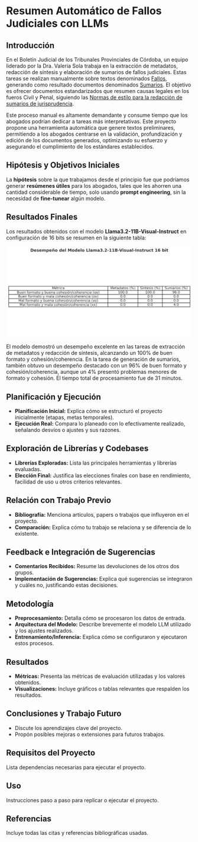 # Resumen Automático de Fallos Judiciales con LLMs

## Introducción
En el Boletín Judicial de los Tribunales Provinciales de Córdoba, un equipo liderado por la Dra. Valeria Sola trabaja en la extracción de metadatos, redacción de síntesis y elaboración de sumarios de fallos judiciales. Estas tareas se realizan manualmente sobre textos denominados [Fallos](https://drive.google.com/file/d/1M7qSGdbUqznr94c2qDan3uIS5SkR5TiE/view?usp=sharing), generando como resultado documentos denominados [Sumarios](https://drive.google.com/file/d/1yk6CjVThjc6iFP7Dw3XlPv6srfCkQhDi/view?usp=sharing). El objetivo es ofrecer documentos estandarizados que resumen causas legales en los fueros Civil y Penal, siguiendo las [Normas de estilo para la redacción de sumarios de jurisprudencia](https://drive.google.com/file/d/18NEBdtVR5UuGBziGEfFb1CA8ePUUsOnd/view?usp=sharing).

Este proceso manual es altamente demandante y consume tiempo que los abogados podrían dedicar a tareas más interpretativas. Este proyecto propone una herramienta automática que genere textos preliminares, permitiendo a los abogados centrarse en la validación, profundización y edición de los documentos generados, optimizando su esfuerzo y asegurando el cumplimiento de los estándares establecidos.

## Hipótesis y Objetivos Iniciales

La **hipótesis** sobre la que trabajamos desde el principio fue que podríamos generar **resúmenes útiles** para los abogados, tales que les ahorren una cantidad considerable de tiempo, solo usando **prompt engineering**, sin la necesidad de **fine-tunear** algún modelo.



## Resultados Finales

Los resultados obtenidos con el modelo **Llama3.2-11B-Visual-Instruct** en configuración de 16 bits se resumen en la siguiente tabla:

![Desempeño del Modelo Llama3.2-11B-Visual-Instruct 16 bit](llama3_2_performance.png)

El modelo demostró un desempeño excelente en las tareas de extracción de metadatos y redacción de síntesis, alcanzando un 100% de buen formato y cohesión/coherencia. En la tarea de generación de sumarios, también obtuvo un desempeño destacado con un 96% de buen formato y cohesión/coherencia, aunque un 4% presentó problemas menores de formato y cohesión. El tiempo total de procesamiento fue de 31 minutos.


## Planificación y Ejecución
- **Planificación Inicial:** Explica cómo se estructuró el proyecto inicialmente (etapas, metas temporales).
- **Ejecución Real:** Compara lo planeado con lo efectivamente realizado, señalando desvíos o ajustes y sus razones.

## Exploración de Librerías y Codebases
- **Librerías Exploradas:** Lista las principales herramientas y librerías evaluadas.
- **Elección Final:** Justifica las elecciones finales con base en rendimiento, facilidad de uso u otros criterios relevantes.

## Relación con Trabajo Previo
- **Bibliografía:** Menciona artículos, papers o trabajos que influyeron en el proyecto.
- **Comparación:** Explica cómo tu trabajo se relaciona y se diferencia de lo existente.

## Feedback e Integración de Sugerencias
- **Comentarios Recibidos:** Resume las devoluciones de los otros dos grupos.
- **Implementación de Sugerencias:** Explica qué sugerencias se integraron y cuáles no, justificando estas decisiones.

## Metodología
- **Preprocesamiento:** Detalla cómo se procesaron los datos de entrada.
- **Arquitectura del Modelo:** Describe brevemente el modelo LLM utilizado y los ajustes realizados.
- **Entrenamiento/Inferencia:** Explica cómo se configuraron y ejecutaron estos procesos.

## Resultados
- **Métricas:** Presenta las métricas de evaluación utilizadas y los valores obtenidos.
- **Visualizaciones:** Incluye gráficos o tablas relevantes que respalden los resultados.

## Conclusiones y Trabajo Futuro
- Discute los aprendizajes clave del proyecto.
- Propón posibles mejoras o extensiones para futuros trabajos.

## Requisitos del Proyecto
Lista dependencias necesarias para ejecutar el proyecto.

## Uso
Instrucciones paso a paso para replicar o ejecutar el proyecto.

## Referencias
Incluye todas las citas y referencias bibliográficas usadas.

